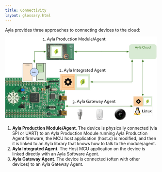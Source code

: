 ```yaml
---
title: Connectivity
layout: glossary.html
---
```


Ayla provides three approaches to connecting devices to the cloud:

<div class="image"><img class="figure-img" src="ayla-approaches-to-connectivity.jpg" width=500></div>

1. **Ayla Production Module/Agent**. The device is physically connected (via SPI or UART) to an Ayla Production Module running Ayla Production Agent firmware, the MCU host application (host.c) is modified, and then it is linked to an Ayla library that knows how to talk to the module/agent.
1. **Ayla Integrated Agent**. The Host MCU application on the device is linked directly with an Ayla Software Agent.
1. **Ayla Gateway Agent**. The device is connected (often with other devices) to an Ayla Gateway Agent.
